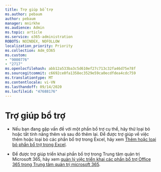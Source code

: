 ```yaml
---
title: Trợ giúp bổ trợ
ms.author: pebaum
author: pebaum
manager: mnirkhe
ms.audience: Admin
ms.topic: article
ms.service: o365-administration
ROBOTS: NOINDEX, NOFOLLOW
localization_priority: Priority
ms.collection: Adm_O365
ms.custom:
- "9000776"
- "2717"
ms.openlocfilehash: abb12a533ba3c5d610ef27c713c32fa46d75e78f
ms.sourcegitcommit: c6692ce0fa1358ec3529e59ca0ecdfdea4cdc759
ms.translationtype: MT
ms.contentlocale: vi-VN
ms.lasthandoff: 09/14/2020
ms.locfileid: "47688176"
---
```

# <a name="add-in-help"></a>Trợ giúp bổ trợ

- Nếu bạn đang gặp vấn đề với một phần bổ trợ cụ thể, hãy thử loại bỏ hoặc tắt tính năng thêm và sau đó thêm lại. Để được trợ giúp về việc thêm hoặc loại bỏ các phần bổ trợ trong Excel, hãy xem [Thêm hoặc loại bỏ phần bổ trợ trong Excel](https://support.office.com/client/0af570c4-5cf3-4fa9-9b88-403625a0b460).

- Để được trợ giúp triển khai phần bổ trợ trong Trung tâm quản trị Microsoft 365, hãy xem [quản lý việc triển khai các phần bổ trợ Office 365 trong Trung tâm quản trị microsoft 365](https://docs.microsoft.com/microsoft-365/admin/manage/manage-deployment-of-add-ins).

